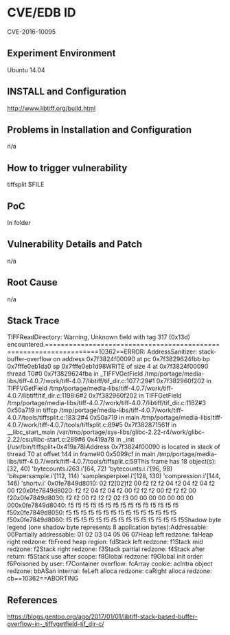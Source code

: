# CVE/EDB ID
CVE-2016-10095
## Experiment Environment
Ubuntu 14.04
## INSTALL and Configuration
http://www.libtiff.org/build.html
## Problems in Installation and Configuration
n/a
## How to trigger vulnerability
tiffsplit $FILE
## PoC
In folder
## Vulnerability Details and Patch
n/a
## Root Cause
n/a
## Stack Trace
TIFFReadDirectory: Warning, Unknown field with tag 317 (0x13d) encountered.===================================================================10362==ERROR: AddressSanitizer: stack-buffer-overflow on address 0x7f3824f00090 at pc 0x7f3829624fbb bp 0x7fffe0eb1da0 sp 0x7fffe0eb1d98WRITE of size 4 at 0x7f3824f00090 thread T0#0 0x7f3829624fba in _TIFFVGetField /tmp/portage/media-libs/tiff-4.0.7/work/tiff-4.0.7/libtiff/tif_dir.c:1077:29#1 0x7f382960f202 in TIFFVGetField /tmp/portage/media-libs/tiff-4.0.7/work/tiff-4.0.7/libtiff/tif_dir.c:1198:6#2 0x7f382960f202 in TIFFGetField /tmp/portage/media-libs/tiff-4.0.7/work/tiff-4.0.7/libtiff/tif_dir.c:1182#3 0x50a719 in tiffcp /tmp/portage/media-libs/tiff-4.0.7/work/tiff-4.0.7/tools/tiffsplit.c:183:2#4 0x50a719 in main /tmp/portage/media-libs/tiff-4.0.7/work/tiff-4.0.7/tools/tiffsplit.c:89#5 0x7f382871561f in __libc_start_main /var/tmp/portage/sys-libs/glibc-2.22-r4/work/glibc-2.22/csu/libc-start.c:289#6 0x419a78 in _init (/usr/bin/tiffsplit+0x419a78)Address 0x7f3824f00090 is located in stack of thread T0 at offset 144 in frame#0 0x5099cf in main /tmp/portage/media-libs/tiff-4.0.7/work/tiff-4.0.7/tools/tiffsplit.c:59This frame has 18 object(s):[32, 40) 'bytecounts.i263.i'[64, 72) 'bytecounts.i.i'[96, 98) 'bitspersample.i'[112, 114) 'samplesperpixel.i'[128, 130) 'compression.i'[144, 146) 'shortv.i' 0x0fe7849d8010: 02 f2[02]f2 00 f2 f2 f2 04 f2 04 f2 04 f2 00 f20x0fe7849d8020: f2 f2 04 f2 04 f2 00 f2 f2 f2 00 f2 f2 f2 00 f20x0fe7849d8030: f2 f2 00 f2 f2 f2 02 f3 00 00 00 00 00 00 00 000x0fe7849d8040: f5 f5 f5 f5 f5 f5 f5 f5 f5 f5 f5 f5 f5 f5 f5 f50x0fe7849d8050: f5 f5 f5 f5 f5 f5 f5 f5 f5 f5 f5 f5 f5 f5 f5 f50x0fe7849d8060: f5 f5 f5 f5 f5 f5 f5 f5 f5 f5 f5 f5 f5 f5 f5 f5Shadow byte legend (one shadow byte represents 8 application bytes):Addressable: 00Partially addressable: 01 02 03 04 05 06 07Heap left redzone: faHeap right redzone: fbFreed heap region: fdStack left redzone: f1Stack mid redzone: f2Stack right redzone: f3Stack partial redzone: f4Stack after return: f5Stack use after scope: f8Global redzone: f9Global init order: f6Poisoned by user: f7Container overflow: fcArray cookie: acIntra object redzone: bbASan internal: feLeft alloca redzone: caRight alloca redzone: cb==10362==ABORTING
## References
https://blogs.gentoo.org/ago/2017/01/01/libtiff-stack-based-buffer-overflow-in-_tiffvgetfield-tif_dir-c/